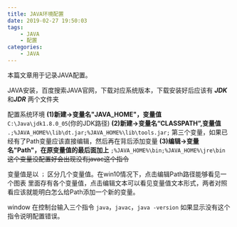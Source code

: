 ```yaml
---
title: JAVA环境配置
date: 2019-02-27 19:50:03
tags:
    - JAVA
    - 配置
categories:
    - JAVA
---
```

本篇文章用于记录JAVA配置。

JAVA安装，百度搜索JAVA官网，下载对应系统版本，下载安装好后应该有 ***JDK*** 和***JDR*** 两个文件夹

配置系统环境
**(1)新建->变量名"JAVA_HOME"，变量值** `C:\Java\jdk1.8.0_05`(你的JDK路径)
**(2)新建->变量名“CLASSPATH”,变量值**  `.;%JAVA_HOME%\lib\dt.jar;%JAVA_HOME%\lib\tools.jar;`
第三个变量，如果已经有了Path变量应该直接编辑，然后再在背后添加变量
**(3)编辑->变量名"Path"，在原变量值的最后面加上** `;%JAVA_HOME%\bin;%JAVA_HOME%\jre\bin`
~~这个变量没配置好会出现没有javac这个指令~~

变量值是以 `；` 区分几个变量值。在win10情况下，点击编辑Path路径能够看见一个图表 里面存有各个变量值，点击编辑文本可以看见变量值文本形式，两者对照看应该就能明白怎么给Path添加一个新的变量。

window 在控制台输入三个指令 `java`，`javac`，`java -version` 如果显示没有这个指令说明配置错误。

